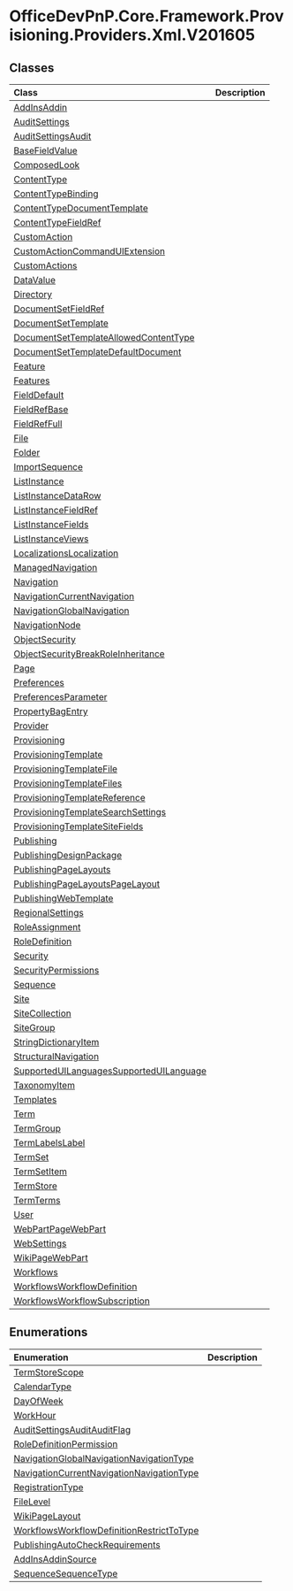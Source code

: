 # OfficeDevPnP.Core.Framework.Provisioning.Providers.Xml.V201605
## Classes
|**Class**|**Description**|
|:-----|:-----|
|[AddInsAddin](OfficeDevPnP.Core.Framework.Provisioning.Providers.Xml.V201605.AddInsAddin.md)||
|[AuditSettings](OfficeDevPnP.Core.Framework.Provisioning.Providers.Xml.V201605.AuditSettings.md)||
|[AuditSettingsAudit](OfficeDevPnP.Core.Framework.Provisioning.Providers.Xml.V201605.AuditSettingsAudit.md)||
|[BaseFieldValue](OfficeDevPnP.Core.Framework.Provisioning.Providers.Xml.V201605.BaseFieldValue.md)||
|[ComposedLook](OfficeDevPnP.Core.Framework.Provisioning.Providers.Xml.V201605.ComposedLook.md)||
|[ContentType](OfficeDevPnP.Core.Framework.Provisioning.Providers.Xml.V201605.ContentType.md)||
|[ContentTypeBinding](OfficeDevPnP.Core.Framework.Provisioning.Providers.Xml.V201605.ContentTypeBinding.md)||
|[ContentTypeDocumentTemplate](OfficeDevPnP.Core.Framework.Provisioning.Providers.Xml.V201605.ContentTypeDocumentTemplate.md)||
|[ContentTypeFieldRef](OfficeDevPnP.Core.Framework.Provisioning.Providers.Xml.V201605.ContentTypeFieldRef.md)||
|[CustomAction](OfficeDevPnP.Core.Framework.Provisioning.Providers.Xml.V201605.CustomAction.md)||
|[CustomActionCommandUIExtension](OfficeDevPnP.Core.Framework.Provisioning.Providers.Xml.V201605.CustomActionCommandUIExtension.md)||
|[CustomActions](OfficeDevPnP.Core.Framework.Provisioning.Providers.Xml.V201605.CustomActions.md)||
|[DataValue](OfficeDevPnP.Core.Framework.Provisioning.Providers.Xml.V201605.DataValue.md)||
|[Directory](OfficeDevPnP.Core.Framework.Provisioning.Providers.Xml.V201605.Directory.md)||
|[DocumentSetFieldRef](OfficeDevPnP.Core.Framework.Provisioning.Providers.Xml.V201605.DocumentSetFieldRef.md)||
|[DocumentSetTemplate](OfficeDevPnP.Core.Framework.Provisioning.Providers.Xml.V201605.DocumentSetTemplate.md)||
|[DocumentSetTemplateAllowedContentType](OfficeDevPnP.Core.Framework.Provisioning.Providers.Xml.V201605.DocumentSetTemplateAllowedContentType.md)||
|[DocumentSetTemplateDefaultDocument](OfficeDevPnP.Core.Framework.Provisioning.Providers.Xml.V201605.DocumentSetTemplateDefaultDocument.md)||
|[Feature](OfficeDevPnP.Core.Framework.Provisioning.Providers.Xml.V201605.Feature.md)||
|[Features](OfficeDevPnP.Core.Framework.Provisioning.Providers.Xml.V201605.Features.md)||
|[FieldDefault](OfficeDevPnP.Core.Framework.Provisioning.Providers.Xml.V201605.FieldDefault.md)||
|[FieldRefBase](OfficeDevPnP.Core.Framework.Provisioning.Providers.Xml.V201605.FieldRefBase.md)||
|[FieldRefFull](OfficeDevPnP.Core.Framework.Provisioning.Providers.Xml.V201605.FieldRefFull.md)||
|[File](OfficeDevPnP.Core.Framework.Provisioning.Providers.Xml.V201605.File.md)||
|[Folder](OfficeDevPnP.Core.Framework.Provisioning.Providers.Xml.V201605.Folder.md)||
|[ImportSequence](OfficeDevPnP.Core.Framework.Provisioning.Providers.Xml.V201605.ImportSequence.md)||
|[ListInstance](OfficeDevPnP.Core.Framework.Provisioning.Providers.Xml.V201605.ListInstance.md)||
|[ListInstanceDataRow](OfficeDevPnP.Core.Framework.Provisioning.Providers.Xml.V201605.ListInstanceDataRow.md)||
|[ListInstanceFieldRef](OfficeDevPnP.Core.Framework.Provisioning.Providers.Xml.V201605.ListInstanceFieldRef.md)||
|[ListInstanceFields](OfficeDevPnP.Core.Framework.Provisioning.Providers.Xml.V201605.ListInstanceFields.md)||
|[ListInstanceViews](OfficeDevPnP.Core.Framework.Provisioning.Providers.Xml.V201605.ListInstanceViews.md)||
|[LocalizationsLocalization](OfficeDevPnP.Core.Framework.Provisioning.Providers.Xml.V201605.LocalizationsLocalization.md)||
|[ManagedNavigation](OfficeDevPnP.Core.Framework.Provisioning.Providers.Xml.V201605.ManagedNavigation.md)||
|[Navigation](OfficeDevPnP.Core.Framework.Provisioning.Providers.Xml.V201605.Navigation.md)||
|[NavigationCurrentNavigation](OfficeDevPnP.Core.Framework.Provisioning.Providers.Xml.V201605.NavigationCurrentNavigation.md)||
|[NavigationGlobalNavigation](OfficeDevPnP.Core.Framework.Provisioning.Providers.Xml.V201605.NavigationGlobalNavigation.md)||
|[NavigationNode](OfficeDevPnP.Core.Framework.Provisioning.Providers.Xml.V201605.NavigationNode.md)||
|[ObjectSecurity](OfficeDevPnP.Core.Framework.Provisioning.Providers.Xml.V201605.ObjectSecurity.md)||
|[ObjectSecurityBreakRoleInheritance](OfficeDevPnP.Core.Framework.Provisioning.Providers.Xml.V201605.ObjectSecurityBreakRoleInheritance.md)||
|[Page](OfficeDevPnP.Core.Framework.Provisioning.Providers.Xml.V201605.Page.md)||
|[Preferences](OfficeDevPnP.Core.Framework.Provisioning.Providers.Xml.V201605.Preferences.md)||
|[PreferencesParameter](OfficeDevPnP.Core.Framework.Provisioning.Providers.Xml.V201605.PreferencesParameter.md)||
|[PropertyBagEntry](OfficeDevPnP.Core.Framework.Provisioning.Providers.Xml.V201605.PropertyBagEntry.md)||
|[Provider](OfficeDevPnP.Core.Framework.Provisioning.Providers.Xml.V201605.Provider.md)||
|[Provisioning](OfficeDevPnP.Core.Framework.Provisioning.Providers.Xml.V201605.Provisioning.md)||
|[ProvisioningTemplate](OfficeDevPnP.Core.Framework.Provisioning.Providers.Xml.V201605.ProvisioningTemplate.md)||
|[ProvisioningTemplateFile](OfficeDevPnP.Core.Framework.Provisioning.Providers.Xml.V201605.ProvisioningTemplateFile.md)||
|[ProvisioningTemplateFiles](OfficeDevPnP.Core.Framework.Provisioning.Providers.Xml.V201605.ProvisioningTemplateFiles.md)||
|[ProvisioningTemplateReference](OfficeDevPnP.Core.Framework.Provisioning.Providers.Xml.V201605.ProvisioningTemplateReference.md)||
|[ProvisioningTemplateSearchSettings](OfficeDevPnP.Core.Framework.Provisioning.Providers.Xml.V201605.ProvisioningTemplateSearchSettings.md)||
|[ProvisioningTemplateSiteFields](OfficeDevPnP.Core.Framework.Provisioning.Providers.Xml.V201605.ProvisioningTemplateSiteFields.md)||
|[Publishing](OfficeDevPnP.Core.Framework.Provisioning.Providers.Xml.V201605.Publishing.md)||
|[PublishingDesignPackage](OfficeDevPnP.Core.Framework.Provisioning.Providers.Xml.V201605.PublishingDesignPackage.md)||
|[PublishingPageLayouts](OfficeDevPnP.Core.Framework.Provisioning.Providers.Xml.V201605.PublishingPageLayouts.md)||
|[PublishingPageLayoutsPageLayout](OfficeDevPnP.Core.Framework.Provisioning.Providers.Xml.V201605.PublishingPageLayoutsPageLayout.md)||
|[PublishingWebTemplate](OfficeDevPnP.Core.Framework.Provisioning.Providers.Xml.V201605.PublishingWebTemplate.md)||
|[RegionalSettings](OfficeDevPnP.Core.Framework.Provisioning.Providers.Xml.V201605.RegionalSettings.md)||
|[RoleAssignment](OfficeDevPnP.Core.Framework.Provisioning.Providers.Xml.V201605.RoleAssignment.md)||
|[RoleDefinition](OfficeDevPnP.Core.Framework.Provisioning.Providers.Xml.V201605.RoleDefinition.md)||
|[Security](OfficeDevPnP.Core.Framework.Provisioning.Providers.Xml.V201605.Security.md)||
|[SecurityPermissions](OfficeDevPnP.Core.Framework.Provisioning.Providers.Xml.V201605.SecurityPermissions.md)||
|[Sequence](OfficeDevPnP.Core.Framework.Provisioning.Providers.Xml.V201605.Sequence.md)||
|[Site](OfficeDevPnP.Core.Framework.Provisioning.Providers.Xml.V201605.Site.md)||
|[SiteCollection](OfficeDevPnP.Core.Framework.Provisioning.Providers.Xml.V201605.SiteCollection.md)||
|[SiteGroup](OfficeDevPnP.Core.Framework.Provisioning.Providers.Xml.V201605.SiteGroup.md)||
|[StringDictionaryItem](OfficeDevPnP.Core.Framework.Provisioning.Providers.Xml.V201605.StringDictionaryItem.md)||
|[StructuralNavigation](OfficeDevPnP.Core.Framework.Provisioning.Providers.Xml.V201605.StructuralNavigation.md)||
|[SupportedUILanguagesSupportedUILanguage](OfficeDevPnP.Core.Framework.Provisioning.Providers.Xml.V201605.SupportedUILanguagesSupportedUILanguage.md)||
|[TaxonomyItem](OfficeDevPnP.Core.Framework.Provisioning.Providers.Xml.V201605.TaxonomyItem.md)||
|[Templates](OfficeDevPnP.Core.Framework.Provisioning.Providers.Xml.V201605.Templates.md)||
|[Term](OfficeDevPnP.Core.Framework.Provisioning.Providers.Xml.V201605.Term.md)||
|[TermGroup](OfficeDevPnP.Core.Framework.Provisioning.Providers.Xml.V201605.TermGroup.md)||
|[TermLabelsLabel](OfficeDevPnP.Core.Framework.Provisioning.Providers.Xml.V201605.TermLabelsLabel.md)||
|[TermSet](OfficeDevPnP.Core.Framework.Provisioning.Providers.Xml.V201605.TermSet.md)||
|[TermSetItem](OfficeDevPnP.Core.Framework.Provisioning.Providers.Xml.V201605.TermSetItem.md)||
|[TermStore](OfficeDevPnP.Core.Framework.Provisioning.Providers.Xml.V201605.TermStore.md)||
|[TermTerms](OfficeDevPnP.Core.Framework.Provisioning.Providers.Xml.V201605.TermTerms.md)||
|[User](OfficeDevPnP.Core.Framework.Provisioning.Providers.Xml.V201605.User.md)||
|[WebPartPageWebPart](OfficeDevPnP.Core.Framework.Provisioning.Providers.Xml.V201605.WebPartPageWebPart.md)||
|[WebSettings](OfficeDevPnP.Core.Framework.Provisioning.Providers.Xml.V201605.WebSettings.md)||
|[WikiPageWebPart](OfficeDevPnP.Core.Framework.Provisioning.Providers.Xml.V201605.WikiPageWebPart.md)||
|[Workflows](OfficeDevPnP.Core.Framework.Provisioning.Providers.Xml.V201605.Workflows.md)||
|[WorkflowsWorkflowDefinition](OfficeDevPnP.Core.Framework.Provisioning.Providers.Xml.V201605.WorkflowsWorkflowDefinition.md)||
|[WorkflowsWorkflowSubscription](OfficeDevPnP.Core.Framework.Provisioning.Providers.Xml.V201605.WorkflowsWorkflowSubscription.md)||
## Enumerations
|**Enumeration**|**Description**|
|:-----|:-----|
|[TermStoreScope](OfficeDevPnP.Core.Framework.Provisioning.Providers.Xml.V201605.TermStoreScope.md)||
|[CalendarType](OfficeDevPnP.Core.Framework.Provisioning.Providers.Xml.V201605.CalendarType.md)||
|[DayOfWeek](OfficeDevPnP.Core.Framework.Provisioning.Providers.Xml.V201605.DayOfWeek.md)||
|[WorkHour](OfficeDevPnP.Core.Framework.Provisioning.Providers.Xml.V201605.WorkHour.md)||
|[AuditSettingsAuditAuditFlag](OfficeDevPnP.Core.Framework.Provisioning.Providers.Xml.V201605.AuditSettingsAuditAuditFlag.md)||
|[RoleDefinitionPermission](OfficeDevPnP.Core.Framework.Provisioning.Providers.Xml.V201605.RoleDefinitionPermission.md)||
|[NavigationGlobalNavigationNavigationType](OfficeDevPnP.Core.Framework.Provisioning.Providers.Xml.V201605.NavigationGlobalNavigationNavigationType.md)||
|[NavigationCurrentNavigationNavigationType](OfficeDevPnP.Core.Framework.Provisioning.Providers.Xml.V201605.NavigationCurrentNavigationNavigationType.md)||
|[RegistrationType](OfficeDevPnP.Core.Framework.Provisioning.Providers.Xml.V201605.RegistrationType.md)||
|[FileLevel](OfficeDevPnP.Core.Framework.Provisioning.Providers.Xml.V201605.FileLevel.md)||
|[WikiPageLayout](OfficeDevPnP.Core.Framework.Provisioning.Providers.Xml.V201605.WikiPageLayout.md)||
|[WorkflowsWorkflowDefinitionRestrictToType](OfficeDevPnP.Core.Framework.Provisioning.Providers.Xml.V201605.WorkflowsWorkflowDefinitionRestrictToType.md)||
|[PublishingAutoCheckRequirements](OfficeDevPnP.Core.Framework.Provisioning.Providers.Xml.V201605.PublishingAutoCheckRequirements.md)||
|[AddInsAddinSource](OfficeDevPnP.Core.Framework.Provisioning.Providers.Xml.V201605.AddInsAddinSource.md)||
|[SequenceSequenceType](OfficeDevPnP.Core.Framework.Provisioning.Providers.Xml.V201605.SequenceSequenceType.md)||
